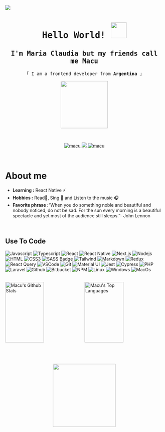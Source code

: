![](https://komarev.com/ghpvc/?username=macu-dev&color=blueviolet)

<h1 align="center">
        <samp> Hello World! <img src = "https://raw.githubusercontent.com/rahulbanerjee26/githubProfileReadmeGenerator/main/gifs/wave.gif" width = 50px height='50px'></samp>   
</h1>
<h2 align="center">
        <samp> I'm  Maria Claudia 
        but my friends call me <b>Macu</b></samp>   
</h2>
<p align="center"> 
  <samp>
    「 I am a frontend developer from <b>Argentina</b> 」
    <br>
  </samp>
</p>

<p align="center">
  <img width="150" height="150" src="https://img1.picmix.com/output/stamp/normal/5/5/1/2/2452155_4c539.gif">
</p>

<br />

<p align="center">
 <a href="https://www.linkedin.com/in/maría-claudia-pérez-escalante-501a62144" target="_blank">
  <img src="https://img.shields.io/badge/LinkedIn-0077B5?style=for-the-badge&logo=linkedin&logoColor=white" alt="macu"/>
 </a>
 <a href="https://twitter.com/https://twitter.com/Magenta_Oreo" target="_blank">
  <img src="https://img.shields.io/badge/Twitter-1DA1F2?style=for-the-badge&logo=twitter&logoColor=white" />
 </a>
 <a href="https://www.instagram.com/macu.21/" target="_blank">
  <img src="https://img.shields.io/badge/Instagram-fe4164?style=for-the-badge&logo=instagram&logoColor=white" alt="macu" />
 </a> 
</p>
<br />

 # About me
-  **Learning :** React Native :zap:
-  **Hobbies :** Read📕, Sing :microphone: and Listen to the music :headphones:
-  **Favorite phrase :**“When you do something noble and beautiful and nobody noticed, do not be sad. For the sun every morning is a beautiful spectacle and yet most       of the audience still sleeps.”- John Lennon

<br/>

## Use To Code

![Javascript](https://img.shields.io/badge/Javascript-F0DB4F?style=for-the-badge&labelColor=black&logo=javascript&logoColor=F0DB4F)
![Typescript](https://img.shields.io/badge/Typescript-007acc?style=for-the-badge&labelColor=black&logo=typescript&logoColor=007acc)
![React](https://img.shields.io/badge/-React-61DBFB?style=for-the-badge&labelColor=black&logo=react&logoColor=61DBFB)
![React Native](https://img.shields.io/badge/React_Native-20232A?style=for-the-badge&logo=react&logoColor=61DAFB)
![Next.js](https://img.shields.io/badge/next.js-000000?style=for-the-badge&logo=nextdotjs&logoColor=white)
![Nodejs](https://img.shields.io/badge/Nodejs-3C873A?style=for-the-badge&labelColor=black&logo=node.js&logoColor=3C873A)
![HTML](https://img.shields.io/badge/HTML5-E34F26?style=for-the-badge&logo=html5&logoColor=white)
![CSS3](https://img.shields.io/badge/CSS3-1572B6?style=for-the-badge&logo=css3&logoColor=white)
![SASS Badge](https://img.shields.io/badge/Sass-CC6699?style=for-the-badge&logo=sass&logoColor=white)
![Tailwind](https://img.shields.io/badge/Tailwind_CSS-092749?style=for-the-badge&logo=tailwindcss&logoColor=06B6D4&labelColor=000000)
![Markdown](https://img.shields.io/badge/Markdown-000000?style=for-the-badge&logo=markdown&logoColor=white)
![Redux](https://img.shields.io/badge/Redux-593D88?style=for-the-badge&logo=redux&logoColor=white)
![React Query](https://img.shields.io/badge/-React_Query-FF4154?style=for-the-badge&logo=react%20query&logoColor=white)
![VSCode](https://img.shields.io/badge/Visual_Studio-0078d7?style=for-the-badge&logo=visual%20studio&logoColor=white)
![Git](https://img.shields.io/badge/Git-F05032?style=for-the-badge&logo=git&logoColor=white)
![Material UI](https://img.shields.io/badge/-MATERIAL%20UI-007FFF?style=for-the-badge&logo=mui&logoColor=white)
![Jest](https://img.shields.io/badge/-JEST-CB3837?style=for-the-badge&logo=jest&logoColor=white)
![Cypress](https://img.shields.io/badge/-CYPRESS-181717?style=for-the-badge&logo=cypress&logoColor=white)
![PHP](https://img.shields.io/badge/-PHP-4F5B93?style=for-the-badge&logo=php&logoColor=white)
![Laravel](https://img.shields.io/badge/-LARAVEL-f9322c?style=for-the-badge&logo=laravel&logoColor=white)
![Github](https://img.shields.io/badge/-GITHUB-181717?style=for-the-badge&logo=github&logoColor=white)
![Bitbucket](https://img.shields.io/badge/-BITBUCKET-0052CC?style=for-the-badge&logo=bitbucket&logoColor=white)
![NPM](https://img.shields.io/badge/-NPM-CB3837?style=for-the-badge&logo=npm&logoColor=white)
![Linux](https://img.shields.io/badge/-LINUX-FCC624?style=for-the-badge&logo=linux&logoColor=white)
![Windows](https://img.shields.io/badge/-WINDOWS-0078D6?style=for-the-badge&logo=windows&logoColor=white)
![MacOs](https://img.shields.io/badge/-MACOS-000000?style=for-the-badge&logo=macOs&logoColor=white)

<br/>

<a> 
    <a href="https://github.com/macu-dev"><img alt="Macu's Github Stats" src="https://denvercoder1-github-readme-stats.vercel.app/api?username=macu-dev&show_icons=true&count_private=true&theme=react&border_color=7F3FBF&bg_color=0D1117&title_color=F85D7F&icon_color=F8D866" height="192px" width="49.5%"/></a>
  <a href="https://github.com/macu-dev"><img alt="Macu's Top Languages" src="https://denvercoder1-github-readme-stats.vercel.app/api/top-langs/?username=macu-dev&langs_count=8&layout=compact&theme=react&border_color=7F3FBF&bg_color=0D1117&title_color=F85D7F&icon_color=F8D866" height="192px" width="49.5%"/></a>
  <br/>
</a>
<br/>
<br/>
<br/>

<p align="center">
  <img width="200" height="200" src="https://i.pinimg.com/originals/21/f0/92/21f0929a92ebe840eb932af199fb3260.gif">
</p>
